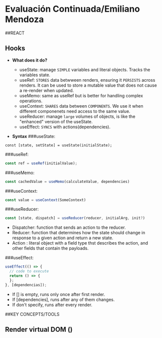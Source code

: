 # Evaluación Continuada/Emiliano Mendoza

##REACT

## Hooks 
- **What does it do?**
    * useState: manage `SIMPLE` variables and literal objects. Tracks the variables state.
    * useRef: `STORES` data betwween renders, ensuring it `PERSISTS` across renders. It can be used to store a mutable value that does not cause a re-render when updated.
    * useMemo: same as useRef but is better for handling complex operations.
    * useContext: `SHARES` data between `COMPONENTS`. We use it when different componenets need access to the same value.
    * useReducer: manage `large` volumes of objects, is like the "enhanced" version of the useState.
    * useEffect: `SYNCS` with actions(dependencies).

- **Syntax**
  ###useState:
 ```j̀sx
const [state, setState] = useState(initialState);
```

###useRef:
```jsx
const ref = useRef(initialValue);
```

###useMemo:
```jsx
const cachedValue = useMemo(calculateValue, dependencies)
```

###useContext:
```jsx
const value = useContext(SomeContext)
```

###useReducer:
```jsx
const [state, dispatch] = useReducer(reducer, initialArg, init?)
```
- Dispatcher: function that sends an action to the reducer.
- Reducer: function that determines how the state should change in response to a given action and return a new state.
- Action : literal object with a field type thst describes the action, and other fields that contain the payloads.

  
###useEffect:
```jsx
useEffect(() => {
  // code to execute
  return () => {
  };
}, [dependencias]);
```
- If [] is empty, runs only once after first render.
- If [dependencies], runs after any of them changes.
- If don't specify, runs after every render.

##KEY CONCEPTS/TOOLS

## Render virtual DOM ()
  







  
  
 
  
      

